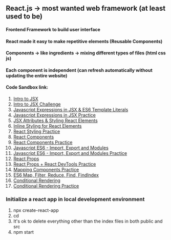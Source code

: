 ## React.js -> most wanted web framework (at least used to be)
#### Frontend Framework to build user interface 
#### React made it easy to make repetitive elements (Reusable Components)
#### Components -> like ingredients -> mixing different types of files (html css js)
#### Each component is independent (can refresh automatically without updating the entire website)

#### Code Sandbox link:
1. [Intro to JSX](https://codesandbox.io/s/introduction-to-jsx-forked-f4um5m?file=/src/index.js)
2. [Intro to JSX Challenge](https://codesandbox.io/s/jsx-code-challenge-forked-6nhm1t?file=/src/index.js)
3. [Javascript Expressions in JSX & ES6 Template Literals](https://codesandbox.io/s/javascript-expressions-in-jsx-forked-0l4z1h?file=/src/index.js)
4. [Javascript Expressions in JSX Practice](https://codesandbox.io/s/javascript-expressions-in-jsx-practice-forked-le7dd9)
5. [JSX Attributes & Styling React Elements](https://codesandbox.io/s/jsx-attributes-and-styling-forked-oeydsj?file=/src/index.js)
6. [Inline Styling for React Elements](https://codesandbox.io/s/inline-styling-in-jsx-forked-wz65qz?file=/src/index.js)
7. [React Styling Practice](https://codesandbox.io/s/react-styling-practice-forked-sgt85o?file=/src/index.js)
8. [React Components](https://codesandbox.io/s/react-components-forked-l7n1dy?file=/src/index.js)
9. [React Components Practice](https://codesandbox.io/s/react-components-practice-forked-0usrxl?file=/src/index.js)
10. [Javascript ES6 - Import, Export and Modules](https://codesandbox.io/s/es6-import-export-modules-forked-96wgxg?file=/src/index.js)
11. [Javascript ES6 - Import, Export and Modules Practice](https://codesandbox.io/s/es6-import-export-practice-forked-nd0nbh?file=/src/index.js)
12. [React Props](https://codesandbox.io/s/react-props-forked-989hey?file=/src/index.js)
13. [React Props + React DevTools Practice](https://codesandbox.io/s/react-props-practice-forked-smsodb?file=/src/index.js)
14. [Mapping Components Practice](https://codesandbox.io/s/mapping-components-practice-forked-fksj0i?file=/src/index.js)
15. [ES6 Map, Filter, Reduce, Find, FindIndex](https://codesandbox.io/s/map-filter-reduce-forked-yet7kn?file=/src/index.js)
16. [Conditional Rendering](https://codesandbox.io/s/conditional-rendering-forked-4e324l?file=/src/components/App.jsx)
17. [Conditional Rendering Practice](https://codesandbox.io/s/conditional-rendering-practice-forked-go2ui6?file=/src/index.js)
### Initialize a react app in local development environment
1. npx create-react-app <app name>
2. cd <app name>
3. It's ok to delete everything other than the index files in both public and src
4. npm start